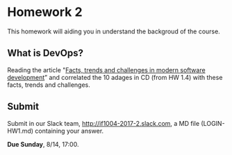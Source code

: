 # Homework 2

This homework will aiding you in understand the backgroud of the course.

## What is DevOps?

Reading the article "[Facts, trends and challenges in modern software development](https://cl.ly/lvtv)” and correlated the 10 adages in CD (from HW 1.4) with these facts, trends and challenges.

## Submit

Submit in our Slack team, http://if1004-2017-2.slack.com, a MD file (LOGIN-HW1.md) containing your answer.

**Due Sunday**, 8/14, 17:00.
